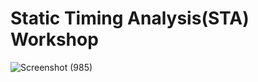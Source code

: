 # Static Timing Analysis(STA) Workshop
![Screenshot (985)](https://user-images.githubusercontent.com/98880516/152161941-d2cc4190-8049-42aa-bdf3-158f365bcbac.png)
